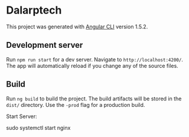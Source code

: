 # Dalarptech

This project was generated with [Angular CLI](https://github.com/angular/angular-cli) version 1.5.2.

## Development server

Run `npm run start` for a dev server. Navigate to `http://localhost:4200/`. The app will automatically reload if you change any of the source files.

## Build

Run `ng build` to build the project. The build artifacts will be stored in the `dist/` directory. Use the `-prod` flag for a production build.


Start Server:

sudo systemctl start nginx
